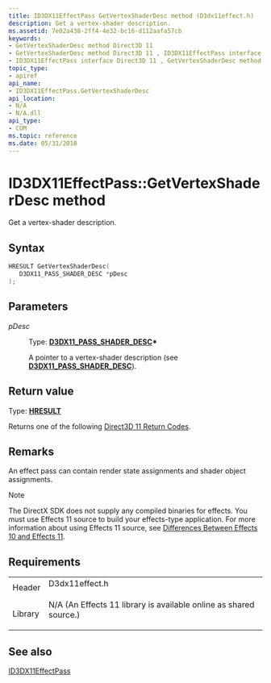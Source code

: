 ```yaml
---
title: ID3DX11EffectPass GetVertexShaderDesc method (D3dx11effect.h)
description: Get a vertex-shader description.
ms.assetid: 7e02a438-2ff4-4e32-bc16-d112aafa57cb
keywords:
- GetVertexShaderDesc method Direct3D 11
- GetVertexShaderDesc method Direct3D 11 , ID3DX11EffectPass interface
- ID3DX11EffectPass interface Direct3D 11 , GetVertexShaderDesc method
topic_type:
- apiref
api_name:
- ID3DX11EffectPass.GetVertexShaderDesc
api_location:
- N/A
- N/A.dll
api_type:
- COM
ms.topic: reference
ms.date: 05/31/2018
---
```


# ID3DX11EffectPass::GetVertexShaderDesc method

Get a vertex-shader description.

## Syntax


```C++
HRESULT GetVertexShaderDesc(
   D3DX11_PASS_SHADER_DESC *pDesc
);
```



## Parameters

<dl> <dt>

*pDesc* 
</dt> <dd>

Type: **[**D3DX11\_PASS\_SHADER\_DESC**](d3dx11-pass-shader-desc.md)\***

A pointer to a vertex-shader description (see [**D3DX11\_PASS\_SHADER\_DESC**](d3dx11-pass-shader-desc.md)).

</dd> </dl>

## Return value

Type: **[**HRESULT**](https://msdn.microsoft.com/library/Bb401631(v=MSDN.10).aspx)**

Returns one of the following [Direct3D 11 Return Codes](d3d11-graphics-reference-returnvalues.md).

## Remarks

An effect pass can contain render state assignments and shader object assignments.

> [!Note]  
> The DirectX SDK does not supply any compiled binaries for effects. You must use Effects 11 source to build your effects-type application. For more information about using Effects 11 source, see [Differences Between Effects 10 and Effects 11](d3d11-graphics-programming-guide-effects-differences.md).

 

## Requirements



|                    |                                                                                                                                              |
|--------------------|----------------------------------------------------------------------------------------------------------------------------------------------|
| Header<br/>  | <dl> <dt>D3dx11effect.h</dt> </dl>                                                    |
| Library<br/> | <dl> <dt>N/A (An Effects 11 library is available online as shared source.)</dt> </dl> |



## See also

<dl> <dt>

[ID3DX11EffectPass](id3dx11effectpass.md)
</dt> </dl>

 

 





